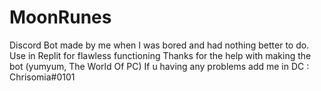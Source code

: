 # MoonRunes
Discord Bot made by me when I was bored and had nothing better to do.
Use in Replit for flawless functioning
Thanks for the help with making the bot (yumyum, The World Of PC)
If u having any problems add me in DC : Chrisomia#0101
